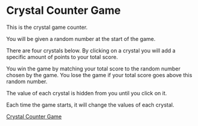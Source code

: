 # Crystal Counter Game

This is the crystal game counter.

You will be given a random number at the start of the game.

There are four crystals below. By clicking on a crystal you will add a specific amount of points to your total score.

You win the game by matching your total score to the random number chosen by the game. You lose the game if your total score goes above this random number.

The value of each crystal is hidden from you until you click on it.

Each time the game starts, it will change the values of each crystal.

[Crystal Counter Game](https://binhvutoronto.github.io/crystal-counter-game/)
